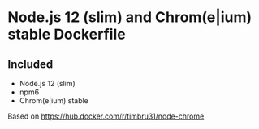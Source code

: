 # Node.js 12 (slim) and Chrom(e|ium) stable Dockerfile



## Included
* Node.js 12 (slim)
* npm6
* Chrom(e|ium) stable

Based on https://hub.docker.com/r/timbru31/node-chrome